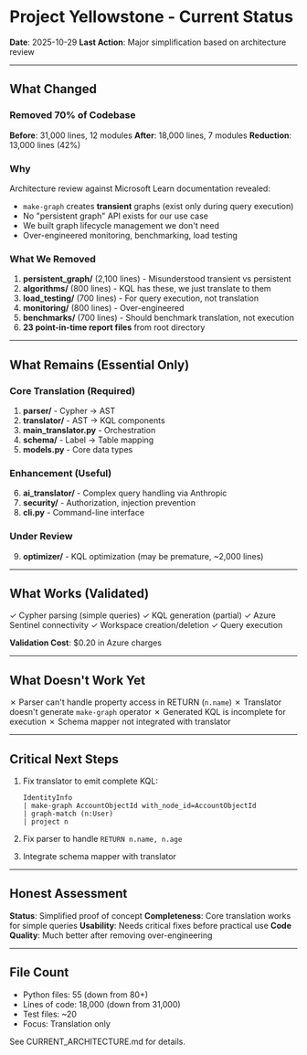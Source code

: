 # Project Yellowstone - Current Status

**Date**: 2025-10-29
**Last Action**: Major simplification based on architecture review

---

## What Changed

### Removed 70% of Codebase

**Before**: 31,000 lines, 12 modules
**After**: 18,000 lines, 7 modules
**Reduction**: 13,000 lines (42%)

### Why

Architecture review against Microsoft Learn documentation revealed:
- `make-graph` creates **transient** graphs (exist only during query execution)
- No "persistent graph" API exists for our use case
- We built graph lifecycle management we don't need
- Over-engineered monitoring, benchmarking, load testing

### What We Removed

1. **persistent_graph/** (2,100 lines) - Misunderstood transient vs persistent
2. **algorithms/** (800 lines) - KQL has these, we just translate to them  
3. **load_testing/** (700 lines) - For query execution, not translation
4. **monitoring/** (800 lines) - Over-engineered
5. **benchmarks/** (700 lines) - Should benchmark translation, not execution
6. **23 point-in-time report files** from root directory

---

## What Remains (Essential Only)

### Core Translation (Required)

1. **parser/** - Cypher → AST
2. **translator/** - AST → KQL components
3. **main_translator.py** - Orchestration
4. **schema/** - Label → Table mapping
5. **models.py** - Core data types

### Enhancement (Useful)

6. **ai_translator/** - Complex query handling via Anthropic
7. **security/** - Authorization, injection prevention
8. **cli.py** - Command-line interface

### Under Review

9. **optimizer/** - KQL optimization (may be premature, ~2,000 lines)

---

## What Works (Validated)

✓ Cypher parsing (simple queries)
✓ KQL generation (partial)
✓ Azure Sentinel connectivity
✓ Workspace creation/deletion
✓ Query execution

**Validation Cost**: $0.20 in Azure charges

---

## What Doesn't Work Yet

✗ Parser can't handle property access in RETURN (`n.name`)
✗ Translator doesn't generate `make-graph` operator
✗ Generated KQL is incomplete for execution
✗ Schema mapper not integrated with translator

---

## Critical Next Steps

1. Fix translator to emit complete KQL:
   ```kql
   IdentityInfo
   | make-graph AccountObjectId with_node_id=AccountObjectId
   | graph-match (n:User)
   | project n
   ```

2. Fix parser to handle `RETURN n.name, n.age`

3. Integrate schema mapper with translator

---

## Honest Assessment

**Status**: Simplified proof of concept
**Completeness**: Core translation works for simple queries
**Usability**: Needs critical fixes before practical use
**Code Quality**: Much better after removing over-engineering

---

## File Count

- Python files: 55 (down from 80+)
- Lines of code: 18,000 (down from 31,000)
- Test files: ~20
- Focus: Translation only

See CURRENT_ARCHITECTURE.md for details.
